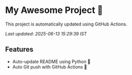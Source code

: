 # My Awesome Project 🚀

This project is automatically updated using GitHub Actions.

_Last updated: 2025-06-13 15:29:39 IST_

## Features
- Auto-update README using Python 🐍
- Auto Git push with GitHub Actions 🤖
